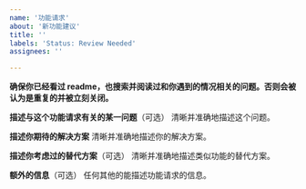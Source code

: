 ```yaml
---
name: '功能请求'
about: '新功能建议'
title: ''
labels: 'Status: Review Needed'
assignees: ''

---
```


**确保你已经看过 readme，也搜索并阅读过和你遇到的情况相关的问题。否则会被认为是重复的并被立刻关闭。**

**描述与这个功能请求有关的某一问题**（可选）
清晰并准确地描述这个问题。

**描述你期待的解决方案**
清晰并准确地描述你的解决方案。

**描述你考虑过的替代方案**（可选）
清晰并准确地描述类似功能的替代方案。

**额外的信息**（可选）
任何其他的能描述功能请求的信息。